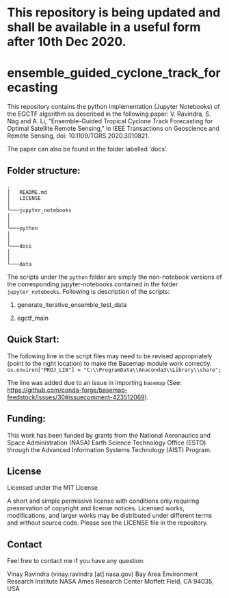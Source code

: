 # This repository is being updated and shall be available in a useful form after 10th Dec 2020.

# ensemble_guided_cyclone_track_forecasting

This repository contains the python implementation (Jupyter Notebooks) of the EGCTF algorithm as described in the following paper:
V. Ravindra, S. Nag and A. Li, "Ensemble-Guided Tropical Cyclone Track Forecasting for Optimal Satellite Remote Sensing," in IEEE Transactions on Geoscience and Remote Sensing, doi: 10.1109/TGRS.2020.3010821.

The paper can also be found in the folder labelled 'docs'.

## Folder structure:

```
.
│   README.md
│   LICENSE   
│
└───jupyter_notebooks
│   
│   
└───python
│  
│
└───docs
│
│
└───data

```

The scripts under the `python` folder are simply the non-notebook versions of the corresponding jupyter-notebooks contained in the folder `jupyter_notebooks`.
Following is description of the scripts:

1. generate_iterative_ensemble_test_data

2. egctf_main



## Quick Start:

The following line in the script files may need to be revised appropriately (point to the right location) to make the Basemap module work correctly. 
`os.environ["PROJ_LIB"] = "C:\\ProgramData\\Anaconda3\\Library\\share";`

The line was added due to an issue in importing `basemap` (See: https://github.com/conda-forge/basemap-feedstock/issues/30#issuecomment-423512069).


## Funding:
This work has been funded by grants from the National Aeronautics and Space Administration (NASA) Earth Science Technology Office (ESTO) through the Advanced Information Systems Technology (AIST) Program.

## License

Licensed under the MIT License

A short and simple permissive license with conditions only requiring preservation of copyright and license notices. Licensed works, modifications, and larger works may be distributed under different terms and without source code. Please see the LICENSE file in the repository.


## Contact
Feel free to contact me if you have any question:

Vinay Ravindra (vinay.ravindra [at] nasa.gov)
Bay Area Environment Research Institute
NASA Ames Research Center
Moffett Field, CA 94035, USA